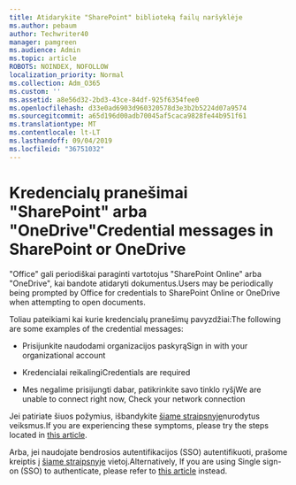 ```yaml
---
title: Atidarykite "SharePoint" biblioteką failų naršyklėje
ms.author: pebaum
author: Techwriter40
manager: pamgreen
ms.audience: Admin
ms.topic: article
ROBOTS: NOINDEX, NOFOLLOW
localization_priority: Normal
ms.collection: Adm_O365
ms.custom: ''
ms.assetid: a8e56d32-2bd3-43ce-84df-925f6354fee0
ms.openlocfilehash: d33e0ad6903d960320578d3e3b2b5224d07a9574
ms.sourcegitcommit: a65d196d00adb70045af5caca9828fe44b951f61
ms.translationtype: MT
ms.contentlocale: lt-LT
ms.lasthandoff: 09/04/2019
ms.locfileid: "36751032"
---
```

# <a name="credential-messages-in-sharepoint-or-onedrive"></a><span data-ttu-id="309be-102">Kredencialų pranešimai "SharePoint" arba "OneDrive"</span><span class="sxs-lookup"><span data-stu-id="309be-102">Credential messages in SharePoint or OneDrive</span></span>

<span data-ttu-id="309be-103">"Office" gali periodiškai paraginti vartotojus "SharePoint Online" arba "OneDrive", kai bandote atidaryti dokumentus.</span><span class="sxs-lookup"><span data-stu-id="309be-103">Users may be periodically being prompted by Office for credentials to SharePoint Online or OneDrive when attempting to open documents.</span></span>

<span data-ttu-id="309be-104">Toliau pateikiami kai kurie kredencialų pranešimų pavyzdžiai:</span><span class="sxs-lookup"><span data-stu-id="309be-104">The following are some examples of the credential messages:</span></span>

- <span data-ttu-id="309be-105">Prisijunkite naudodami organizacijos paskyrą</span><span class="sxs-lookup"><span data-stu-id="309be-105">Sign in with your organizational account</span></span>

- <span data-ttu-id="309be-106">Kredencialai reikalingi</span><span class="sxs-lookup"><span data-stu-id="309be-106">Credentials are required</span></span>

- <span data-ttu-id="309be-107">Mes negalime prisijungti dabar, patikrinkite savo tinklo ryšį</span><span class="sxs-lookup"><span data-stu-id="309be-107">We are unable to connect right now, Check your network connection</span></span>

<span data-ttu-id="309be-108">Jei patiriate šiuos požymius, išbandykite [šiame straipsnyje](https://support.microsoft.com/help/2913639/office-applications-periodically-prompt-for-credentials-to-sharepoint)nurodytus veiksmus.</span><span class="sxs-lookup"><span data-stu-id="309be-108">If you are experiencing these symptoms, please try the steps located in [this article](https://support.microsoft.com/help/2913639/office-applications-periodically-prompt-for-credentials-to-sharepoint).</span></span>

<span data-ttu-id="309be-109">Arba, jei naudojate bendrosios autentifikacijos (SSO) autentifikuoti, prašome kreiptis į [šiame straipsnyje](https://support.microsoft.com/help/4025962/cant-sign-in-after-update-to-office-2016-build-16-0-7967-on-windows-10) vietoj.</span><span class="sxs-lookup"><span data-stu-id="309be-109">Alternatively, If you are using Single sign-on (SSO) to authenticate, please refer to [this article](https://support.microsoft.com/help/4025962/cant-sign-in-after-update-to-office-2016-build-16-0-7967-on-windows-10) instead.</span></span>

